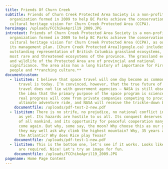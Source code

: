 ```yaml
---
title: Friends Of Churn Creek
subtitle: Friends of Churn Creek Protected Area Society is a non-profit
  organization formed in 2009 to help BC Parks achieve the conservation and
  cultural heritage vision for Churn Creek Protected Area (CCPA).
heroimage: /uploads/FCChikeApril19_2009.JPG
introtext: Friends of Churn Creek Protected Area Society is a non-profit
  organization formed in 2009 to help BC Parks achieve the conservation and
  cultural heritage vision for Churn Creek Protected Area (CCPA), as outlined in
  its management plan. [Churn Creek Protected Area](google.ca) includes
  outstanding representation of British Columbia grassland ecosystems, among the
  most rare and threatened ecosystems of the province. The grassland ecosystems
  and wildlife of the Protected Area are of provincial and national
  significance. The area also has a long history of importance for First Nations
  people and **ranching culture.**
documentcustom:
  - listitem: I believe that space travel will one day become as common as airline
      travel is today. I’m convinced, however, that the true future of space
      travel does not lie with government agencies — NASA is still obsessed with
      the idea that the primary purpose of the space program is science — but
      real progress will come from private companies competing to provide the
      ultimate adventure ride, and NASA will receive the trickle-down benefits.
    documentfile: /uploads/pdf-test-2-new.pdf
  - listitem: There is no strife, no prejudice, no national conflict in outer space
      as yet. Its hazards are hostile to us all. Its conquest deserves the best
      of all mankind, and its opportunity for peaceful cooperation many never
      come again. But why, some say, the moon? Why choose this as our goal? And
      they may well ask why climb the highest mountain? Why, 35 years ago, fly
      the Atlantic? Why does Rice play Texas?
    documentfile: /uploads/pdf-test-1-new.pdf
  - listitem: This is the bottom one, let's see if it works. Looks like documents
      are required. Nice! Let's try an image for fun.
    documentfile: /uploads/FCChikeApril19_2009.JPG
pagename: Home Page Content
---
```

